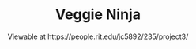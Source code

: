 <h1 align="center">Veggie Ninja</h1>
<p align="center">Viewable at https://people.rit.edu/jc5892/235/project3/</p>
